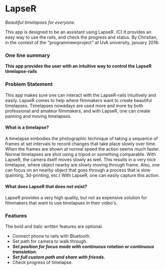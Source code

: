 # LapseR

*Beautiful timelapses for everyone.*

This app is designed to be an assistant using LapseR. (C)
It provides an easy way to use the rails, and check the progress and status.
By Christian, in the context of the "programmeerproject" at UvA university, january 2018.

### One line summary

**This app provides the user with an intuitive way to control the LapseR timelapse-rails**

### Problem Statement

This app makes sure one can interact with the LapseR-rails intuitively and easily.
LapseR comes to help where filmmakers want to create beautiful timelapses.
Timelapses nowadays are used more and more by both professional and amateur filmmakers, and with LapseR, one can create panning and moving timelapses.

#### What is a timelapse?

A timelapse embodies the photographic technique of taking a sequence of frames at set intervals to record changes that take place slowly over time.
When the frames are shown at normal speed the action seems much faster. Normal timelapses are shot using a tripod or something comparable.
With LapseR, the camera itself moves slowly as well. This results in a very nice timelapse, where object nearby are slowly moving through frame.
Also, one can focus on an nearby object that goes through a process that is slow (painting, 3d-printing, etc.)
With LapseR, one can easily capture this action.

#### What does LapseR that does not exist?

LapseR provides a very high quality, but not as expensive solution for filmmakers that want to use timelapses in their video's.

### Features

The bold and italic written features are optional.

* Connect phone to rails with Bluetooth.
* Set path for camera to walk through.
* ***Set position for focus mode with continuous rotation or continuous translation.***
* ***Set full custom path and share with friends.***
* Check progress of timelapse.



